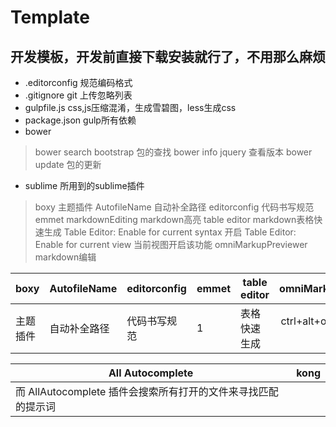 <!-- TOC -->
# Template
## 开发模板，开发前直接下载安装就行了，不用那么麻烦

- .editorconfig   规范编码格式
- .gitignore git  上传忽略列表
- gulpfile.js   css,js压缩混淆，生成雪碧图，less生成css
- package.json   gulp所有依赖
- bower  
> bower search bootstrap  包的查找
> bower info jquery 查看版本
> bower update 包的更新
- sublime 所用到的sublime插件
> boxy 主题插件
> AutofileName 自动补全路径
> editorconfig 代码书写规范
> emmet 
> markdownEditing markdown高亮
> table editor markdown表格快速生成   Table Editor: Enable for current syntax 开启 Table Editor: Enable for current view 当前视图开启该功能
> omniMarkupPreviewer  markdown编辑

| boxy       | AutofileName   | editorconfig   | emmet   | table editor   | omniMarkupPreviewer     |
| ---------- | -------------- | -------------- | ------- | -------------- | :---------------------: |
| 主题插件   | 自动补全路径   | 代码书写规范   | 1       | 表格快速生成   | ctrl+alt+o markdown浏览 |


|                        All Autocomplete                       | kong |
|---------------------------------------------------------------|------|
| 而 AllAutocomplete 插件会搜索所有打开的文件来寻找匹配的提示词 |      |



